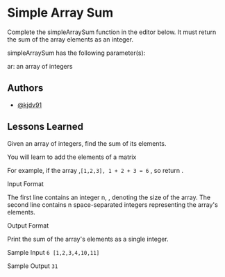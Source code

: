 
# Simple Array Sum

Complete the simpleArraySum function in the editor below. It must return the sum of the array elements as an integer.

simpleArraySum has the following parameter(s):

ar: an array of integers


## Authors

- [@kjdv91](https://twitter.com/kjdv91)


## Lessons Learned

Given an array of integers, find the sum of its elements.

You will learn to add the elements of a matrix


For example, if the array ,`[1,2,3], 1 + 2 + 3 = 6` , so return .



Input Format

The first line contains an integer n, , denoting the size of the array.
The second line contains n space-separated integers representing the array's elements.

Output Format

Print the sum of the array's elements as a single integer.

Sample Input
`6 [1,2,3,4,10,11]`

Sample Output
`31`

